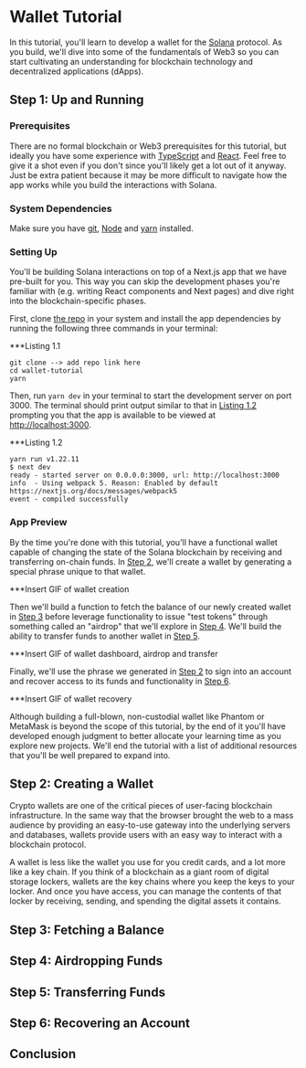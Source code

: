 # Wallet Tutorial

In this tutorial, you'll learn to develop a wallet for the [Solana](https://solana.com/) protocol. As you build, we'll dive into some of the fundamentals of Web3 so you can start cultivating an understanding for blockchain technology and decentralized applications (dApps). 

## Step 1: Up and Running

### Prerequisites
There are no formal blockchain or Web3 prerequisites for this tutorial, but ideally you have some experience with [TypeScript](https://www.typescriptlang.org/) and [React](https://reactjs.org/). Feel free to give it a shot even if you don't since you'll likely get a lot out of it anyway. Just be extra patient because it may be more difficult to navigate how the app works while you build the interactions with Solana.

### System Dependencies
Make sure you have [git](https://git-scm.com/book/en/v2/Getting-Started-Installing-Git), [Node](https://nodejs.org/en/) and [yarn](https://yarnpkg.com/getting-started/install) installed.

### Setting Up
You'll be building Solana interactions on top of a Next.js app that we have pre-built for you. This way you can skip the development phases you're familiar with (e.g. writing React components and Next pages) and dive right into the blockchain-specific phases.

First, clone [the repo](https://github.com) in your system and install the app dependencies by running the following three commands in your terminal:

***Listing 1.1
```
git clone --> add repo link here
cd wallet-tutorial
yarn
```

Then, run `yarn dev` in your terminal to start the development server on port 3000. The terminal should print output similar to that in [Listing 1.2]() prompting you that the app is available to be viewed at [http://localhost:3000](http://localhost:3000).

***Listing 1.2
```
yarn run v1.22.11
$ next dev
ready - started server on 0.0.0.0:3000, url: http://localhost:3000
info  - Using webpack 5. Reason: Enabled by default https://nextjs.org/docs/messages/webpack5
event - compiled successfully
```

### App Preview
By the time you're done with this tutorial, you'll have a functional wallet capable of changing the state of the Solana blockchain by receiving and transferring on-chain funds. In [Step 2](), we'll create a wallet by generating a special phrase unique to that wallet.

***Insert GIF of wallet creation

Then we'll build a function to fetch the balance of our newly created wallet in [Step 3]() before leverage functionality to issue "test tokens" through something called an "airdrop" that we'll explore in [Step 4](). We'll build the ability to transfer funds to another wallet in [Step 5]().

***Insert GIF of wallet dashboard, airdrop and transfer

Finally, we'll use the phrase we generated in [Step 2]() to sign into an account and recover access to its funds and functionality in [Step 6]().

***Insert GIF of wallet recovery

Although building a full-blown, non-custodial wallet like Phantom or MetaMask is beyond the scope of this tutorial, by the end of it you'll have developed enough judgment to better allocate your learning time as you explore new projects. We'll end the tutorial with a list of additional resources that you'll be well prepared to expand into.

## Step 2: Creating a Wallet
Crypto wallets are one of the critical pieces of user-facing blockchain infrastructure. In the same way that the browser brought the web to a mass audience by providing an easy-to-use gateway into the underlying servers and databases, wallets provide users with an easy way to interact with a blockchain protocol.

A wallet is less like the wallet you use for you credit cards, and a lot more like a key chain. If you think of a blockchain as a giant room of digital storage lockers, wallets are the key chains where you keep the keys to your locker. And once you have access, you can manage the contents of that locker by receiving, sending, and spending the digital assets it contains.

## Step 3: Fetching a Balance

## Step 4: Airdropping Funds

## Step 5: Transferring Funds

## Step 6: Recovering an Account

## Conclusion
